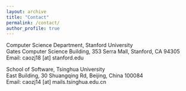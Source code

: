 ```yaml
---
layout: archive
title: "Contact"
permalink: /contact/
author_profile: true
---
```

Computer Science Department, Stanford University<br>
Gates Computer Science Building, 353 Serra Mall, Stanford, CA 94305<br>
Email: caozj18 [at] stanford.edu

School of Software, Tsinghua University<br>
East Building, 30 Shuangqing Rd, Beijing, China 100084<br>
Email: caozj14 [at] mails.tsinghua.edu.cn

